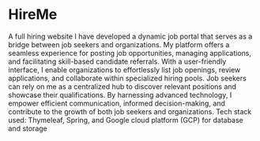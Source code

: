 # HireMe
A full hiring website 
I have developed a dynamic job portal that serves as a bridge between job seekers and organizations. My platform offers a seamless experience for posting job opportunities, managing applications, and facilitating skill-based candidate referrals. With a user-friendly interface, I enable organizations to effortlessly list job openings, review applications, and collaborate within specialized hiring pools. Job seekers can rely on me as a centralized hub to discover relevant positions and showcase their qualifications. By harnessing advanced technology, I empower efficient communication, informed decision-making, and contribute to the growth of both job seekers and organizations.
Tech stack used:
Thymeleaf,
Spring, and
Google cloud platform (GCP) for database and storage

